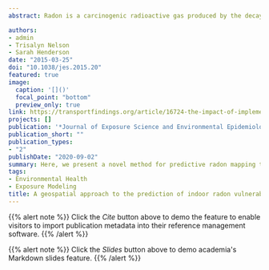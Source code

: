 ```yaml
---
abstract: Radon is a carcinogenic radioactive gas produced by the decay of uranium. Accumulation of radon in residential structures contributes to lung cancer mortality. The goal of this research is to predict residential radon vulnerability classes for the province of British Columbia (BC) at aggregated spatial units. Spatially referenced indoor radon concentration data were partitioned into low, medium, and high classes of radon vulnerability. Radon vulnerability classes were then linked to environmental and housing data derived from existing geospatial datasets. A Balanced Random Forests algorithm was used to model environmental predictors of indoor radon vulnerability and values at un-sampled locations across BC. A model was generated and evaluated using accuracy, precision, and kappa statistics. The influence of predictor variables was investigated through variable importance and partial dependence plots. The model performed 34% better than a random classifier. Increased probabilities of high vulnerability were associated with cold and dry winters, close proximity to major river systems, and fluvioglacial and colluvial soil parent materials. The Kootenays and Columbia-Shuswap regions were most at risk. Here, we present a novel method for predictive radon mapping that is broadly applicable to regions throughout the world.

authors:
- admin
- Trisalyn Nelson
- Sarah Henderson
date: "2015-03-25"
doi: "10.1038/jes.2015.20"
featured: true
image:
  caption: '[]()'
  focal_point: "bottom"
  preview_only: true
link: https://transportfindings.org/article/16724-the-impact-of-implementing-public-bicycle-share-programs-on-bicycle-crashes
projects: []
publication: '*Journal of Exposure Science and Environmental Epidemiology, 26*'
publication_short: ""
publication_types:
- "2"
publishDate: "2020-09-02"
summary: Here, we present a novel method for predictive radon mapping that is broadly applicable to regions throughout the world.
tags:
- Environmental Health
- Exposure Modeling
title: A geospatial approach to the prediction of indoor radon vulnerability in British Columbia, Canada
---
```


{{% alert note %}}
Click the *Cite* button above to demo the feature to enable visitors to import publication metadata into their reference management software.
{{% /alert %}}

{{% alert note %}}
Click the *Slides* button above to demo academia's Markdown slides feature.
{{% /alert %}}
